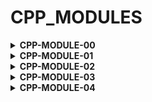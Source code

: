 # CPP_MODULES

<details>
<summary> <strong>CPP-MODULE-00</strong></summary>
<br>

## INFO [:gb:]

#### Summary
> This first module of C++ is designed to help you understand the specifities of the language when compared to C. Time to dive into Object Oriented Programming!

### STATUS
| Project status | FINISHED          |
|--------------|---------------------------|
| project mark |    ...             |

<!-- ![result](https://img.shields.io/badge/RESULT-125%25-green) -->
<hr>
## INFO [:es:]

#### Resumen 
> Este primer módulo de C++ está diseñado para ayudarte a entender las particularidades del lenguaje en comparación a C. Hora de adentrarse en la programación orientada a objetos.

### ESTADO
| Estado del proyecto | TERMINADO          |
|--------------|---------------------------|
| Nota del proyecto   |  ...  |

<!-- ![result](https://img.shields.io/badge/RESULTADO-125%25-green) -->

<a href="https://github.com/victorFernandezF/CPP_MODULES/tree/main/CPP00/ex00"> ⚫ Megaphone</a><br>
<a href="https://github.com/victorFernandezF/CPP_MODULES/tree/main/CPP00/ex01"> ⚫ Phonelist</a><br>
<a href="https://github.com/victorFernandezF/CPP_MODULES/tree/main/CPP00/ex02"> ⚫ Account</a><br>
<br>

</details>



<!-- CPP MODULE 01 -->
<details>
<summary> <strong>CPP-MODULE-01</strong></summary>
<br>

## INFO [:gb:]

#### Summary
> This module is designed to help you understand the memory allocation, reference, pointers to members and the usage of the switch in CPP.

### STATUS
| Project status | FINISHED          |
|--------------|---------------------------|
| project mark |    ...             |

<!-- ![result](https://img.shields.io/badge/RESULT-125%25-green) -->
<hr>

## INFO [:es:]

#### Resumen 
> Este primer módulo de C++ está diseñado para ayudarte a entender  la reserva de memoria, referencias, punteros a miembros y el uso del switch en C++.

### ESTADO
| Estado del proyecto | TERMINADO          |
|--------------|---------------------------|
| Nota del proyecto   |  ...  |

<!-- ![result](https://img.shields.io/badge/RESULTADO-125%25-green) -->

<a href="https://github.com/victorFernandezF/CPP_MODULES/tree/main/CPP01/ex00"> ⚫ BRAIIIINZZZZ</a><br>
<a href="https://github.com/victorFernandezF/CPP_MODULES/tree/main/CPP01/ex01"> ⚫ MOAR BRAINZ!</a><br>
<a href="https://github.com/victorFernandezF/CPP_MODULES/tree/main/CPP01/ex02"> ⚫ HI THIS IS BRAIN</a><br>
<a href="https://github.com/victorFernandezF/CPP_MODULES/tree/main/CPP01/ex03"> ⚫ UNNECESSARY VIOLENCE</a><br>
<a href="https://github.com/victorFernandezF/CPP_MODULES/tree/main/CPP01/ex04"> ⚫ SED IS FOR LOSERS</a><br>
<a href="https://github.com/victorFernandezF/CPP_MODULES/tree/main/CPP01/ex05"> ⚫ HARL 2.0</a><br>
<a href="https://github.com/victorFernandezF/CPP_MODULES/tree/main/CPP01/ex06"> ⚫ HARL FILTER</a><br>
<br>

</details>


<!-- CPP MODULE 02 -->
<details>
<summary> <strong>CPP-MODULE-02</strong></summary>
<br>

## INFO [:gb:]

#### Summary
> This module is designed to help you understand Ad-hoc polymorphism, overloads and orthodox canonical classes in CPP.

### STATUS
| Project status | FINISHED          |
|--------------|---------------------------|
| project mark |    ...             |

<!-- ![result](https://img.shields.io/badge/RESULT-125%25-green) -->
<hr>

## INFO [:es:]

#### Resumen 
> Este primer módulo de C++ está diseñado para ayudarte a entender  polimorfismo ad-hoc, sobrecargas y clases canónico-ortodoxas en C++.

### ESTADO
| Estado del proyecto | TERMINADO          |
|--------------|---------------------------|
| Nota del proyecto   |  ...  |

<!-- ![result](https://img.shields.io/badge/RESULTADO-125%25-green) -->

<a href="https://github.com/victorFernandezF/CPP_MODULES/tree/main/CPP02/ex00"> ⚫ MY FIRST CLASS IN ORTODOX CANONICAL FORM</a><br>
<a href="https://github.com/victorFernandezF/CPP_MODULES/tree/main/CPP02/ex01"> ⚫ TOWARDS A MORE USEFUL FIXED-POINT NUMBER CLASS</a><br>
<a href="https://github.com/victorFernandezF/CPP_MODULES/tree/main/CPP02/ex02"> ⚫ NOW WE ARE TAKLING</a><br>
<a href="https://github.com/victorFernandezF/CPP_MODULES/tree/main/CPP02/ex03"> ⚫ BSP</a><br>

</details>


<!-- CPP MODULE 03 -->
<details>
<summary> <strong>CPP-MODULE-03</strong></summary>
<br>

## INFO [:gb:]

#### Summary
> This module is designed to help you understand Inheritance in CPP.

### STATUS
| Project status | FINISHED          |
|--------------|---------------------------|
| project mark |    ...             |

<!-- ![result](https://img.shields.io/badge/RESULT-125%25-green) -->
<hr>

## INFO [:es:]

#### Resumen 
> Este primer módulo de C++ está diseñado para ayudarte a entender  herencias en c++.

### ESTADO
| Estado del proyecto | TERMINADO          |
|--------------|---------------------------|
| Nota del proyecto   |  ...  |

<!-- ![result](https://img.shields.io/badge/RESULTADO-125%25-green) -->

<a href="https://github.com/victorFernandezF/CPP_MODULES/tree/main/CPP03/ex00"> ⚫ Aaaaand... OPEN!</a><br>
<a href="https://github.com/victorFernandezF/CPP_MODULES/tree/main/CPP03/ex01"> ⚫ SERENA, MY LOVE!</a><br>
<a href="https://github.com/victorFernandezF/CPP_MODULES/tree/main/CPP03/ex02"> ⚫ REPETITIVE WORK</a><br>
<a href="https://github.com/victorFernandezF/CPP_MODULES/tree/main/CPP03/ex03"> ⚫ NOW ITS' WEIRD!</a><br>

</details>

<!-- CPP MODULE 04 -->
<details>
<summary> <strong>CPP-MODULE-04</strong></summary>
<br>

## INFO [:gb:]

#### Summary
> This module is designed to help you understand Subtype polymorphism, abstract classes and interfaces in CPP.

### STATUS
| Project status | FINISHED          |
|--------------|---------------------------|
| project mark |    ...             |

<!-- ![result](https://img.shields.io/badge/RESULT-125%25-green) -->
<hr>

## INFO [:es:]

#### Resumen 
> Este primer módulo de C++ está diseñado para ayudarte a entender  Polimorfismo de subtipado, clase abstracta e interfaces.

### ESTADO
| Estado del proyecto | TERMINADO          |
|--------------|---------------------------|
| Nota del proyecto   |  ...  |

<!-- ![result](https://img.shields.io/badge/RESULTADO-125%25-green) -->

<a href="https://github.com/victorFernandezF/CPP_MODULES/tree/main/CPP04/ex00"> ⚫ POLYMORPHISM</a><br>
<a href="https://github.com/victorFernandezF/CPP_MODULES/tree/main/CPP04/ex01"> ⚫ I DON'T WANT TO SET THE WORLD ON FIRE!</a><br>
<a href="https://github.com/victorFernandezF/CPP_MODULES/tree/main/CPP04/ex02"> ⚫ ABSTRACT CLASS</a><br>
<a href="https://github.com/victorFernandezF/CPP_MODULES/tree/main/CPP04/ex03"> ⚫ INTERFACE & RECAP</a><br>

</details>